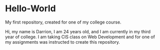 # Hello-World
My first repository, created for one of my college course. 

Hi, my name is Darrion, I am 24 years old, and I am currently in my third year of college.
I am taking CIS class on Web Development and for one of my assignments was instructed to create this repository. 

